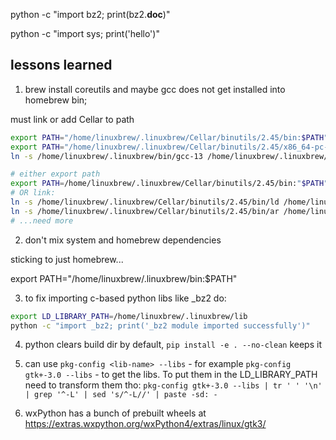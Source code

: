 python -c "import bz2; print(bz2.__doc__)"

python -c "import sys; print('hello')"

## lessons learned


1. brew install coreutils and maybe gcc does not get installed into homebrew bin; 

must link or add Cellar to path
```bash
export PATH="/home/linuxbrew/.linuxbrew/Cellar/binutils/2.45/bin:$PATH"
export PATH="/home/linuxbrew/.linuxbrew/Cellar/binutils/2.45/x86_64-pc-linux-gnu/bin:$PATH"
ln -s /home/linuxbrew/.linuxbrew/bin/gcc-13 /home/linuxbrew/.linuxbrew/bin/gcc

# either export path
export PATH=/home/linuxbrew/.linuxbrew/Cellar/binutils/2.45/bin:"$PATH"
# OR link:
ln -s /home/linuxbrew/.linuxbrew/Cellar/binutils/2.45/bin/ld /home/linuxbrew/.linuxbrew/bin/ld
ln -s /home/linuxbrew/.linuxbrew/Cellar/binutils/2.45/bin/ar /home/linuxbrew/.linuxbrew/bin/ar
# ...need more
```

2. don't mix system and homebrew dependencies

sticking to just homebrew...

export PATH="/home/linuxbrew/.linuxbrew/bin:$PATH"

3. to fix importing c-based python libs like _bz2 do:

```bash
export LD_LIBRARY_PATH=/home/linuxbrew/.linuxbrew/lib
python -c "import _bz2; print('_bz2 module imported successfully')"
```

4. python clears build dir by default, `pip install -e . --no-clean` keeps it

5. can use `pkg-config <lib-name> --libs` - for example `pkg-config gtk+-3.0 --libs` - to get the libs. To put them in the LD_LIBRARY_PATH need to transform them tho: `pkg-config gtk+-3.0 --libs | tr ' ' '\n' | grep '^-L' | sed 's/^-L//' | paste -sd: -`

6. wxPython has a bunch of prebuilt wheels at https://extras.wxpython.org/wxPython4/extras/linux/gtk3/
